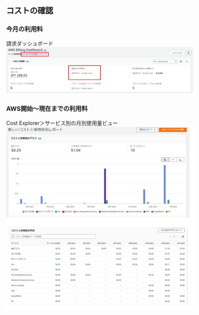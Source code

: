 ## コストの確認 ##
### 今月の利用料 ###
請求ダッシュボード
![ 2023年2月5日現在](../images/2023February.png)

### AWS開始～現在までの利用料 ###
Cost Explorer＞サービス別の月別使用量ビュー 
![ 2022年6月～2023年1月](../images/2022Jun-2023January.png)



